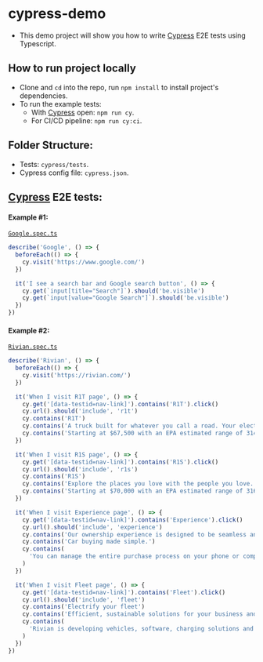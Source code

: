 # cypress-demo

- This demo project will show you how to write [Cypress](https://www.cypress.io/) E2E tests using Typescript.

## How to run project locally

- Clone and `cd` into the repo, run `npm install` to install project's dependencies.
- To run the example tests:
  - With [Cypress](https://www.cypress.io/) open: `npm run cy`.
  - For CI/CD pipeline: `npm run cy:ci`.

## Folder Structure:

- Tests: `cypress/tests`.
- Cypress config file: `cypress.json`.

## [Cypress](https://www.cypress.io/) E2E tests:

#### Example #1:

[`Google.spec.ts`](cypress/tests/Google.spec.ts)

```typescript
describe('Google', () => {
  beforeEach(() => {
    cy.visit('https://www.google.com/')
  })

  it('I see a search bar and Google search button', () => {
    cy.get(`input[title="Search"]`).should('be.visible')
    cy.get(`input[value="Google Search"]`).should('be.visible')
  })
})
```

#### Example #2:

[`Rivian.spec.ts`](cypress/tests/Rivian.spec.ts)

```typescript
describe('Rivian', () => {
  beforeEach(() => {
    cy.visit('https://rivian.com/')
  })

  it('When I visit R1T page', () => {
    cy.get('[data-testid=nav-link]').contains('R1T').click()
    cy.url().should('include', 'r1t')
    cy.contains('R1T')
    cy.contains('A truck built for whatever you call a road. Your electric adventure awaits.')
    cy.contains('Starting at $67,500 with an EPA estimated range of 314 miles.')
  })

  it('When I visit R1S page', () => {
    cy.get('[data-testid=nav-link]').contains('R1S').click()
    cy.url().should('include', 'r1s')
    cy.contains('R1S')
    cy.contains('Explore the places you love with the people you love. Grab your camera. It’s time to make some memories.')
    cy.contains('Starting at $70,000 with an EPA estimated range of 316 miles.')
  })

  it('When I visit Experience page', () => {
    cy.get('[data-testid=nav-link]').contains('Experience').click()
    cy.url().should('include', 'experience')
    cy.contains('Our ownership experience is designed to be seamless and intuitive, with benefits focused on the values we share.')
    cy.contains('Car buying made simple.')
    cy.contains(
      'You can manage the entire purchase process on your phone or computer. If you ever have a question, your personal Rivian Guide is here to help. To ensure your happiness, you have 7 days or 1,000 miles to return your vehicle after it’s delivered.¹ Our goal is to make buying a Rivian easy and transparent.'
    )
  })

  it('When I visit Fleet page', () => {
    cy.get('[data-testid=nav-link]').contains('Fleet').click()
    cy.url().should('include', 'fleet')
    cy.contains('Electrify your fleet')
    cy.contains('Efficient, sustainable solutions for your business and the planet.')
    cy.contains(
      'Rivian is developing vehicles, software, charging solutions and services designed to help increase uptime and lower operating costs while helping businesses achieve ambitious sustainability goals.'
    )
  })
})
```
